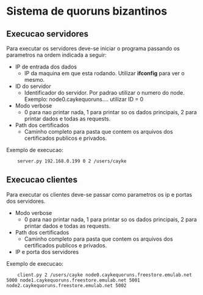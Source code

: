 # Sistema de quoruns bizantinos #

## Execucao servidores ##

Para executar os servidores deve-se iniciar o programa passando os parametros na ordem indicada a seguir:

- IP de entrada dos dados 
	- IP da maquina em que esta rodando. Utilizar **ifconfig** para ver o mesmo.
- ID do servidor
	- Identificador do servidor. Por padrao utilizar o numero do node. Exemplo: node0.caykequoruns.... utilizar ID = 0
- Modo verbose
	- 0 para nao printar nada, 1 para printar so os dados principais, 2 para printar dados e todas as requests.
- Path dos certificados 
	- Caminho completo para pasta que contem os arquivos dos certificados publicos e privados.
	
	
Exemplo de execucao:
		
		server.py 192.168.0.199 0 2 /users/cayke
		
		
## Execucao clientes ##

Para executar os clientes deve-se passar como parametros os ip e portas dos servidores. 

- Modo verbose
	- 0 para nao printar nada, 1 para printar so os dados principais, 2 para printar dados e todas as requests.
- Path dos certificados 
	- Caminho completo para pasta que contem os arquivos dos certificados publicos e privados.
- IP e porta dos servidores

Exemplo de execucao:

		client.py 2 /users/cayke node0.caykequoruns.freestore.emulab.net 5000 node1.caykequoruns.freestore.emulab.net 5001 node2.caykequoruns.freestore.emulab.net 5002
		
		